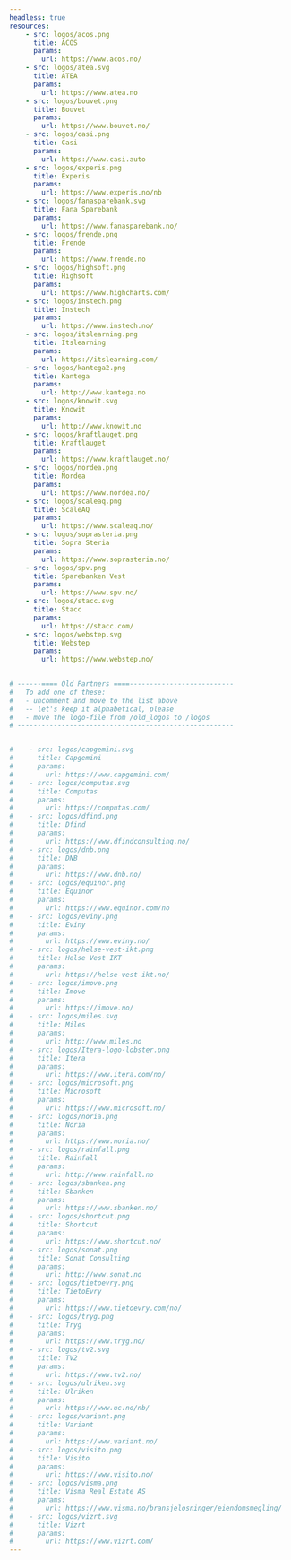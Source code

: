 ```yaml
---
headless: true
resources:
    - src: logos/acos.png
      title: ACOS
      params:
        url: https://www.acos.no/
    - src: logos/atea.svg
      title: ATEA
      params:
        url: https://www.atea.no
    - src: logos/bouvet.png
      title: Bouvet
      params:
        url: https://www.bouvet.no/
    - src: logos/casi.png
      title: Casi
      params:
        url: https://www.casi.auto
    - src: logos/experis.png
      title: Experis
      params:
        url: https://www.experis.no/nb
    - src: logos/fanasparebank.svg
      title: Fana Sparebank
      params:
        url: https://www.fanasparebank.no/
    - src: logos/frende.png
      title: Frende
      params:
        url: https://www.frende.no
    - src: logos/highsoft.png
      title: Highsoft
      params:
        url: https://www.highcharts.com/
    - src: logos/instech.png
      title: Instech
      params:
        url: https://www.instech.no/
    - src: logos/itslearning.png
      title: Itslearning
      params:
        url: https://itslearning.com/
    - src: logos/kantega2.png
      title: Kantega
      params:
        url: http://www.kantega.no
    - src: logos/knowit.svg
      title: Knowit
      params:
        url: http://www.knowit.no
    - src: logos/kraftlauget.png
      title: Kraftlauget
      params:
        url: https://www.kraftlauget.no/
    - src: logos/nordea.png
      title: Nordea
      params:
        url: https://www.nordea.no/
    - src: logos/scaleaq.png
      title: ScaleAQ
      params:
        url: https://www.scaleaq.no/
    - src: logos/soprasteria.png
      title: Sopra Steria
      params:
        url: https://www.soprasteria.no/
    - src: logos/spv.png
      title: Sparebanken Vest
      params:
        url: https://www.spv.no/
    - src: logos/stacc.svg
      title: Stacc
      params:
        url: https://stacc.com/
    - src: logos/webstep.svg
      title: Webstep
      params:
        url: https://www.webstep.no/
      

# ------==== Old Partners ====--------------------------
#   To add one of these:
#   - uncomment and move to the list above
#   -- let's keep it alphabetical, please
#   - move the logo-file from /old_logos to /logos
# ------------------------------------------------------


#    - src: logos/capgemini.svg
#      title: Capgemini
#      params:
#        url: https://www.capgemini.com/
#    - src: logos/computas.svg
#      title: Computas
#      params:
#        url: https://computas.com/
#    - src: logos/dfind.png
#      title: Dfind
#      params:
#        url: https://www.dfindconsulting.no/
#    - src: logos/dnb.png
#      title: DNB
#      params:
#        url: https://www.dnb.no/
#    - src: logos/equinor.png
#      title: Equinor
#      params:
#        url: https://www.equinor.com/no
#    - src: logos/eviny.png
#      title: Eviny
#      params:
#        url: https://www.eviny.no/
#    - src: logos/helse-vest-ikt.png
#      title: Helse Vest IKT
#      params:
#        url: https://helse-vest-ikt.no/
#    - src: logos/imove.png
#      title: Imove
#      params:
#        url: https://imove.no/
#    - src: logos/miles.svg
#      title: Miles
#      params:
#        url: http://www.miles.no
#    - src: logos/Itera-logo-lobster.png
#      title: Itera
#      params:
#        url: https://www.itera.com/no/
#    - src: logos/microsoft.png
#      title: Microsoft
#      params:
#        url: https://www.microsoft.no/
#    - src: logos/noria.png
#      title: Noria
#      params:
#        url: https://www.noria.no/
#    - src: logos/rainfall.png
#      title: Rainfall
#      params:
#        url: http://www.rainfall.no
#    - src: logos/sbanken.png
#      title: Sbanken
#      params:
#        url: https://www.sbanken.no/
#    - src: logos/shortcut.png
#      title: Shortcut
#      params:
#        url: https://www.shortcut.no/
#    - src: logos/sonat.png
#      title: Sonat Consulting
#      params:
#        url: http://www.sonat.no
#    - src: logos/tietoevry.png
#      title: TietoEvry
#      params:
#        url: https://www.tietoevry.com/no/
#    - src: logos/tryg.png
#      title: Tryg
#      params:
#        url: https://www.tryg.no/
#    - src: logos/tv2.svg
#      title: TV2
#      params:
#        url: https://www.tv2.no/
#    - src: logos/ulriken.svg
#      title: Ulriken
#      params:
#        url: https://www.uc.no/nb/
#    - src: logos/variant.png
#      title: Variant
#      params:
#        url: https://www.variant.no/
#    - src: logos/visito.png
#      title: Visito
#      params:
#        url: https://www.visito.no/
#    - src: logos/visma.png
#      title: Visma Real Estate AS
#      params:
#        url: https://www.visma.no/bransjelosninger/eiendomsmegling/
#    - src: logos/vizrt.svg
#      title: Vizrt
#      params:
#        url: https://www.vizrt.com/
---
```

